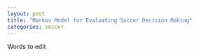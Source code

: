 ```yaml
---
layout: post
title: "Markov Model for Evaluating Soccer Decision Making"
categories: soccer
---
```


Words to edit 
